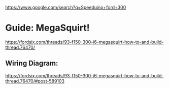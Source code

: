 https://www.google.com/search?q=Speeduino+ford+300

# Guide: MegaSquirt!
https://fordsix.com/threads/93-f150-300-i6-megasquirt-how-to-and-build-thread.76470/

## Wiring Diagram:
https://fordsix.com/threads/93-f150-300-i6-megasquirt-how-to-and-build-thread.76470/#post-589103
